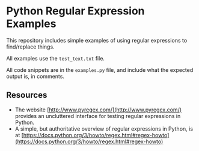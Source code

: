 # Python Regular Expression Examples
This repository includes simple examples of using regular expressions to find/replace things.

All examples use the `test_text.txt` file.

All code snippets are in the `examples.py` file, and include what the expected output is, in comments.

## Resources
- The website [http://www.pyregex.com/](http://www.pyregex.com/) provides an uncluttered interface for testing regular expressions in Python.
- A simple, but authoritative overview of regular expressions in Python, is at [https://docs.python.org/3/howto/regex.html#regex-howto](https://docs.python.org/3/howto/regex.html#regex-howto)
